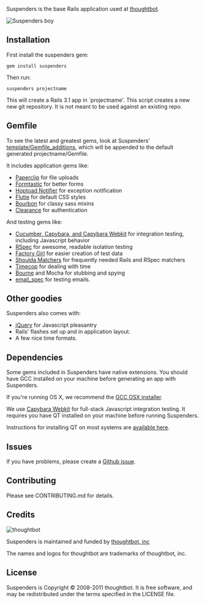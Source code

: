 Suspenders is the base Rails application used at [thoughtbot](http://thoughtbot.com/community).

  ![Suspenders boy](http://media.tumblr.com/1TEAMALpseh5xzf0Jt6bcwSMo1_400.png)

Installation
------------

First install the suspenders gem:

    gem install suspenders

Then run:

    suspenders projectname

This will create a Rails 3.1 app in `projectname'. This script creates a new
new git repository. It is not meant to be used against an existing repo.

Gemfile
-------

To see the latest and greatest gems, look at Suspenders'
[template/Gemfile_additions](https://github.com/thoughtbot/suspenders/blob/master/templates/Gemfile_additions),
which will be appended to the default generated projectname/Gemfile.

It includes application gems like:

* [Paperclip](https://github.com/thoughtbot/paperclip) for file uploads
* [Formtastic](https://github.com/justinfrench/formtastic) for better forms
* [Hoptoad Notifier](https://github.com/thoughtbot/hoptoad_notifier) for exception notification
* [Flutie](https://github.com/thoughtbot/flutie) for default CSS styles
* [Bourbon](https://github.com/thoughtbot/bourbon) for classy sass mixins
* [Clearance](https://github.com/thoughtbot/clearance) for authentication

And testing gems like:

* [Cucumber, Capybara, and Capybara Webkit](http://robots.thoughtbot.com/post/4583605733/capybara-webkit) for integration testing, including Javascript behavior
* [RSpec](https://github.com/rspec/rspec) for awesome, readable isolation testing
* [Factory Girl](https://github.com/thoughtbot/factory_girl) for easier creation of test data
* [Shoulda Matchers](http://github.com/thoughtbot/shoulda-matchers) for frequently needed Rails and RSpec matchers
* [Timecop](https://github.com/jtrupiano/timecop) for dealing with time
* [Bourne](https://github.com/thoughtbot/bourne) and Mocha for stubbing and spying
* [email_spec](https://github.com/bmabey/email-spec) for testing emails.

Other goodies
-------------

Suspenders also comes with:

* [jQuery](https://github.com/jquery/jquery) for Javascript pleasantry
* Rails' flashes set up and in application layout.
* A few nice time formats.

Dependencies
------------

Some gems included in Suspenders have native extensions. You should have GCC installed on your
machine before generating an app with Suspenders.

If you're running OS X, we recommend the [GCC OSX installer](https://github.com/kennethreitz/osx-gcc-installer).

We use [Capybara Webkit](https://github.com/thoughtbot/capybara-webkit) for full-stack Javascript integration testing.
It requires you have QT installed on your machine before running Suspenders.

Instructions for installing QT on most systems are [available here](https://github.com/thoughtbot/capybara-webkit/wiki/Installing-QT).

Issues
------

If you have problems, please create a [Github issue](https://github.com/thoughtbot/suspenders/issues).

Contributing
------------

Please see CONTRIBUTING.md for details.

Credits
-------

![thoughtbot](http://thoughtbot.com/images/tm/logo.png)

Suspenders is maintained and funded by [thoughtbot, inc](http://thoughtbot.com/community)

The names and logos for thoughtbot are trademarks of thoughtbot, inc.

License
-------

Suspenders is Copyright © 2008-2011 thoughtbot. It is free software, and may be redistributed under the terms specified in the LICENSE file.
